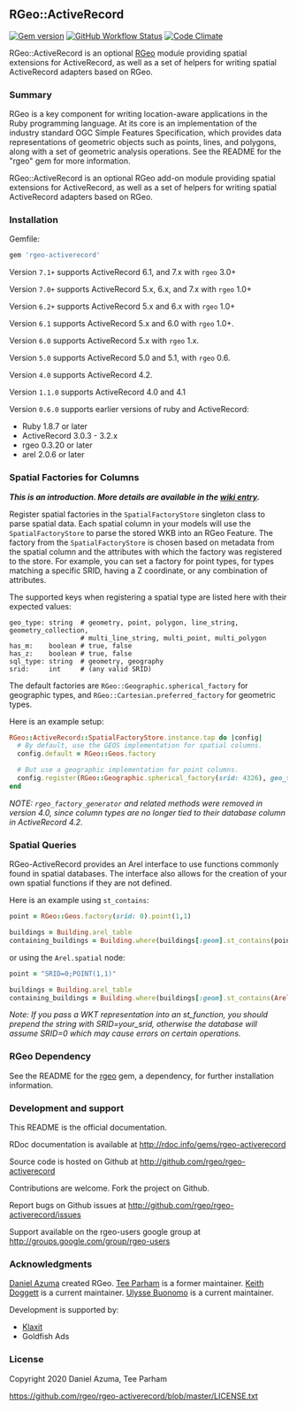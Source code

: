 ## RGeo::ActiveRecord

[![Gem version](https://img.shields.io/gem/v/rgeo-activerecord)](https://rubygems.org/gems/rgeo-activerecord)
[![GitHub Workflow Status](https://img.shields.io/github/workflow/status/rgeo/rgeo-activerecord/Tests)](https://github.com/rgeo/rgeo-activerecord/actions?query=workflow%3A%22Tests%22)
[![Code Climate](https://codeclimate.com/github/rgeo/rgeo-activerecord.png)](https://codeclimate.com/github/rgeo/rgeo-activerecord)

RGeo::ActiveRecord is an optional [RGeo](http://github.com/rgeo/rgeo) module
providing spatial extensions for ActiveRecord, as well as a set of helpers for
writing spatial ActiveRecord adapters based on RGeo.

### Summary

RGeo is a key component for writing location-aware applications in the Ruby
programming language. At its core is an implementation of the industry
standard OGC Simple Features Specification, which provides data
representations of geometric objects such as points, lines, and polygons,
along with a set of geometric analysis operations. See the README for the
"rgeo" gem for more information.

RGeo::ActiveRecord is an optional RGeo add-on module providing spatial
extensions for ActiveRecord, as well as a set of helpers for writing spatial
ActiveRecord adapters based on RGeo.

### Installation

Gemfile:

```ruby
gem 'rgeo-activerecord'
```

Version `7.1+` supports ActiveRecord 6.1, and 7.x with `rgeo` 3.0+

Version `7.0+` supports ActiveRecord 5.x, 6.x, and 7.x with `rgeo` 1.0+

Version `6.2+` supports ActiveRecord 5.x and 6.x with `rgeo` 1.0+

Version `6.1` supports ActiveRecord 5.x and 6.0 with `rgeo` 1.0+.

Version `6.0` supports ActiveRecord 5.x with `rgeo` 1.x.

Version `5.0` supports ActiveRecord 5.0 and 5.1, with `rgeo` 0.6.

Version `4.0` supports ActiveRecord 4.2.

Version `1.1.0` supports ActiveRecord 4.0 and 4.1

Version `0.6.0` supports earlier versions of ruby and ActiveRecord:

- Ruby 1.8.7 or later
- ActiveRecord 3.0.3 - 3.2.x
- rgeo 0.3.20 or later
- arel 2.0.6 or later

### Spatial Factories for Columns

**_This is an introduction. More details are available in the [wiki entry](https://github.com/rgeo/rgeo-activerecord/wiki/Spatial-Factory-Store)._**

Register spatial factories in the `SpatialFactoryStore` singleton class to parse spatial data. Each spatial column
in your models will use the `SpatialFactoryStore` to parse the stored WKB into an RGeo Feature. The factory from the `SpatialFactoryStore` is chosen based on metadata from the spatial column and the attributes with which the factory was registered to the store. For example, you can set a factory for point types, for types matching a specific SRID, having
a Z coordinate, or any combination of attributes.

The supported keys when registering a spatial type are listed here with their expected values:

```
geo_type: string  # geometry, point, polygon, line_string, geometry_collection,
                  # multi_line_string, multi_point, multi_polygon
has_m:    boolean # true, false
has_z:    boolean # true, false
sql_type: string  # geometry, geography
srid:     int     # (any valid SRID)
```

The default factories are `RGeo::Geographic.spherical_factory` for
geographic types, and `RGeo::Cartesian.preferred_factory` for geometric types.

Here is an example setup:

```rb
RGeo::ActiveRecord::SpatialFactoryStore.instance.tap do |config|
  # By default, use the GEOS implementation for spatial columns.
  config.default = RGeo::Geos.factory

  # But use a geographic implementation for point columns.
  config.register(RGeo::Geographic.spherical_factory(srid: 4326), geo_type: "point")
end
```

_NOTE: `rgeo_factory_generator` and related methods were removed in version 4.0, since column types
are no longer tied to their database column in ActiveRecord 4.2._

### Spatial Queries

RGeo-ActiveRecord provides an Arel interface to use functions commonly found in spatial databases. The interface also allows for the creation of your own spatial functions if they are not defined.

Here is an example using `st_contains`:

```rb
point = RGeo::Geos.factory(srid: 0).point(1,1)

buildings = Building.arel_table
containing_buildings = Building.where(buildings[:geom].st_contains(point))
```

or using the `Arel.spatial` node:

```rb
point = "SRID=0;POINT(1,1)"

buildings = Building.arel_table
containing_buildings = Building.where(buildings[:geom].st_contains(Arel.spatial(point)))
```

_Note: If you pass a WKT representation into an st_function, you should prepend the string with SRID=your_srid, otherwise the database will assume SRID=0 which may cause errors on certain operations._

### RGeo Dependency

See the README for the [rgeo](https://github.com/rgeo/rgeo) gem, a dependency, for further
installation information.

### Development and support

This README is the official documentation.

RDoc documentation is available at http://rdoc.info/gems/rgeo-activerecord

Source code is hosted on Github at http://github.com/rgeo/rgeo-activerecord

Contributions are welcome. Fork the project on Github.

Report bugs on Github issues at
http://github.com/rgeo/rgeo-activerecord/issues

Support available on the rgeo-users google group at
http://groups.google.com/group/rgeo-users

### Acknowledgments

[Daniel Azuma](http://www.daniel-azuma.com) created RGeo.
[Tee Parham](http://twitter.com/teeparham) is a former maintainer.
[Keith Doggett](http://www.github.com/keithdoggett) is a current maintainer.
[Ulysse Buonomo](http://www.github.com/BuonOmo) is a current maintainer.

Development is supported by:

- [Klaxit](https://www.klaxit.com)
- Goldfish Ads

### License

Copyright 2020 Daniel Azuma, Tee Parham

https://github.com/rgeo/rgeo-activerecord/blob/master/LICENSE.txt
